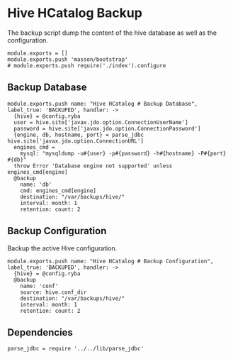 
# Hive HCatalog Backup

The backup script dump the content of the hive database as well as the
configuration.

    module.exports = []
    module.exports.push 'masson/bootstrap'
    # module.exports.push require('./index').configure

## Backup Database

    module.exports.push name: "Hive HCatalog # Backup Database", label_true: 'BACKUPED', handler: ->
      {hive} = @config.ryba
      user = hive.site['javax.jdo.option.ConnectionUserName']
      password = hive.site['javax.jdo.option.ConnectionPassword']
      {engine, db, hostname, port} = parse_jdbc hive.site['javax.jdo.option.ConnectionURL']
      engines_cmd =
        mysql: "mysqldump -u#{user} -p#{password} -h#{hostname} -P#{port} #{db}"
      throw Error 'Database engine not supported' unless engines_cmd[engine]
      @backup
        name: 'db'
        cmd: engines_cmd[engine]
        destination: "/var/backups/hive/"
        interval: month: 1
        retention: count: 2

## Backup Configuration

Backup the active Hive configuration.

    module.exports.push name: "Hive HCatalog # Backup Configuration", label_true: 'BACKUPED', handler: ->
      {hive} = @config.ryba
      @backup
        name: 'conf'
        source: hive.conf_dir
        destination: "/var/backups/hive/"
        interval: month: 1
        retention: count: 2

## Dependencies

    parse_jdbc = require '../../lib/parse_jdbc'
